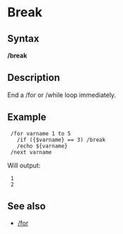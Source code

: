 # Break

## Syntax

**/break**

## Description

End a /for or /while loop immediately.

## Example

```text
 /for varname 1 to 5
   /if ({$varname} == 3) /break
   /echo ${varname}
 /next varname
```

Will output:

```text
 1
 2
```

## See also

* [/for](for.md)


